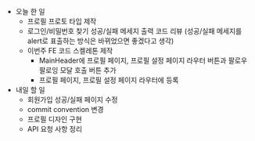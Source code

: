 - 오늘 한 일
    - 프로필 프로토 타입 제작
    - 로그인/비밀번호 찾기 성공/실패 메세지 출력 코드 리뷰 (성공/실패 메세지를 alert로 표출하는 방식은 바뀌었으면 좋겠다고 생각)
    - 이번주 FE 코드 스켈레톤 제작
        - MainHeader에 프로필 페이지, 프로필 설정 페이지 라우터 버튼과 팔로우 팔로잉 모달 호출 버튼 추가
        - 프로필 페이지, 프로필 설정 페이지 라우터에 등록
- 내일 할 일
    - 회원가입 성공/실패 페이지 수정
    - commit convention 변경
    - 프로필 디자인 구현
    - API 요청 사항 정리
    